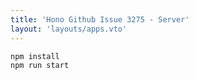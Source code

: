 ```yaml
---
title: 'Hono Github Issue 3275 - Server'
layout: 'layouts/apps.vto'
---
```


```
npm install
npm run start
```
